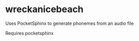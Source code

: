 # wreckanicebeach

Uses PocketSphinx to generate phonemes from an audio file

Requires pocketsphinx
